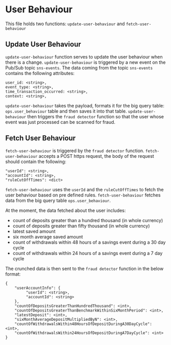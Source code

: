 
# User Behaviour

This file holds two functions: `update-user-behaviour` and `fetch-user-behaviour`

## Update User Behaviour
`update-user-behaviour` function serves to update the user behaviour when there is a change.
`update-user-behaviour` is triggered by a new event on the Pub/Sub topic `sns-events`.
 The data coming from the topic `sns-events` contains the following attributes:
```
user_id: <string>,
event_type: <string>,
time_transaction_occurred: <string>,
context: <string>,
```

`update-user-behaviour` takes the payload, formats it for the big query table: `ops.user_behaviour` table 
and then saves it into that table.
`update-user-behaviour` then triggers the `fraud detector` function so that the user whose event was just processed
can be scanned for fraud.


## Fetch User Behaviour
`fetch-user-behaviour` is triggered by the `fraud detector` function. 
`fetch-user-behaviour` accepts a POST https request, the body of the request should contain the following:
  ```
  "userId": <string>,
  "accountId": <string>,
  "ruleCutOffTimes": <dict>
  ```

`fetch-user-behaviour` uses the `userId` and the `ruleCutOffTimes` to fetch the user behaviour based on
pre defined rules. `fetch-user-behaviour` fetches data from the big query table `ops.user_behaviour`.
  
At the moment, the data fetched about the user includes:
- count of deposits greater than a hundred thousand (in whole currency)
- count of deposits greater than fifty thousand (in whole currency)
- latest saved amount
- six month average saved amount
- count of withdrawals within 48 hours of a savings event during a 30 day cycle 
- count of withdrawals within 24 hours of a savings event during a 7 day cycle

The crunched data is then sent to the `fraud detector` function in the below format:
```
{
    "userAccountInfo": {
         "userId": <string>,
         "accountId": <string>
    },
    "countOfDepositsGreaterThanHundredThousand": <int>,
    "countOfDepositsGreaterThanBenchmarkWithinSixMonthPeriod": <int>,
    "latestDeposit": <int>,
    "sixMonthAverageDepositMultipliedByN": <int>,
    "countOfWithdrawalsWithin48HoursOfDepositDuringA30DayCycle": <int>,
    "countOfWithdrawalsWithin24HoursOfDepositDuringA7DayCycle": <int>
}
```